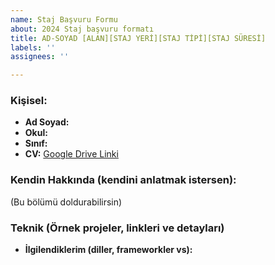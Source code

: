 ```yaml
---
name: Staj Başvuru Formu
about: 2024 Staj başvuru formatı
title: AD-SOYAD [ALAN][STAJ YERİ][STAJ TİPİ][STAJ SÜRESİ]
labels: ''
assignees: ''

---
```


### Kişisel:

- **Ad Soyad:**
- **Okul:**
- **Sınıf:**
- **CV:** [Google Drive Linki](#)

### Kendin Hakkında (kendini anlatmak istersen):

(Bu bölümü doldurabilirsin)

### Teknik (Örnek projeler, linkleri ve detayları)

- **İlgilendiklerim (diller, frameworkler vs):**
